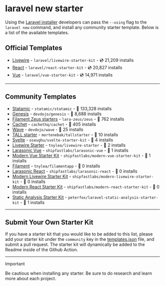 # laravel new starter

Using the [Laravel installer](https://laravel.com/docs/installation#installing-php) developers can pass the `--using` flag to the `laravel new` command, and install any community starter template. Below is a list of the available templates.

## Official Templates

- [Livewire](https://github.com/laravel/livewire-starter-kit) - `laravel/livewire-starter-kit` - 💿 21,209 installs
- [React](https://github.com/laravel/react-starter-kit) - `laravel/react-starter-kit` - 💿 20,827 installs
- [Vue](https://github.com/laravel/vue-starter-kit) - `laravel/vue-starter-kit` - 💿 14,971 installs

---

## Community Templates

- [Statamic](https://github.com/statamic/statamic) - `statamic/statamic` - 💾 133,328 installs
- [Genesis](https://github.com/thedevdojo/genesis) - `devdojo/genesis` - 💾 8,688 installs
- [Filament Zeus starters](https://github.com/lara-zeus/zeus) - `lara-zeus/zeus` - 💾 762 installs
- [Cachet](https://github.com/cachethq/cachet) - `cachethq/cachet` - 💾 405 installs
- [Wave](https://github.com/thedevdojo/wave) - `devdojo/wave` - 💾 25 installs
- [TALL starter](https://github.com/mortenebak/tallstarter) - `mortenebak/tallstarter` - 💾 10 installs
- [Svelte](https://github.com/oseughu/svelte-starter-kit) - `oseughu/svelte-starter-kit` - 💾 4 installs
- [Livewire Starter](https://github.com/tnylea/livewire-starter) - `tnylea/livewire-starter` - 💾 2 installs
- [Larasonic Vue](https://github.com/shipfastlabs/larasonic-vue) - `shipfastlabs/larasonic-vue` - 💾 1 installs
- [Modern Vue Starter Kit](https://github.com/shipfastlabs/modern-vue-starter-kit) - `shipfastlabs/modern-vue-starter-kit` - 💾 1 installs
- [Filament](https://github.com/tnylea/filamentapp) - `tnylea/filamentapp` - 💾 0 installs
- [Larasonic React](https://github.com/shipfastlabs/larasonic-react) - `shipfastlabs/larasonic-react` - 💾 0 installs
- [Modern Livewire Starter Kit](https://github.com/shipfastlabs/modern-livewire-starter-kit) - `shipfastlabs/modern-livewire-starter-kit` - 💾 0 installs
- [Modern React Starter Kit](https://github.com/shipfastlabs/modern-react-starter-kit) - `shipfastlabs/modern-react-starter-kit` - 💾 0 installs
- [Static Analysis Starter Kit](https://github.com/peterfox/laravel-static-analysis-starter-kit) - `peterfox/laravel-static-analysis-starter-kit` - 💾 1 installs

---

## Submit Your Own Starter Kit

If you have a starter kit that you would like to be added to this list, please add your starter kit under the `community` key in the [templates.json](templates.json) file, and submit a pull request. The starter kit will dynamically be added to the Readme inside of the Github Action.

---

> [!IMPORTANT]
> Be cautious when installing any starter. Be sure to do research and learn more about each project.
